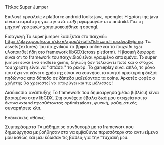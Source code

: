Τίτλος 
Super Jumper

Επιλογή εργαλείων
platform: android
tools: java, opengles
Η χρίση της java είναι απαραίτητη για την ανάπτυξη εφαρμογών στο android. Για τη μηχανή γραφικών χρησιμοποιήθηκε η opengl.

Εισαγωγή
Το super jumper βασίζεται στο παιχνίδι: https://play.google.com/store/apps/details?id=com.lima.doodlejump. Tα assets(textures) του παιχνιδιού τα βρήκα online και το παιχνίδι έχει υλοποιηθεί ήδη στo framework libGDX(cross platform). Η βασική διαφορά είναι οτι το framework του παιχνιδιού είναι γραμμένο απο εμένα.  Το super jumper είναι ένα endless game, δηλαδή δεν τελειώνει ποτέ και ο στόχος του χρήστη είναι να ''σπάσει'' το ρεκόρ. Το gameplay είναι απλό, το μόνο που έχει να κάνει ο χρήστης είναι να κουνήσει το κινητό αριστερά η δεξιά πηδώντας απο δάπεδο σε δάπεδο μαζεύοντας τα coins. Αρκετές φορές ο χρήστης θα χρειαστεί να αποφύγει και τις μέλισσες ! 


Διαδικασία ανάπτυξης
Το framework που δημιούργησα(μέσω βιβλίου) είναι βασισμένο στην libGDX. Στη συνέχεια έβαλα δικά μου στοιχεία και το έκανα extend προσθέτοντας optimizations, φυσική, μαθηματικές συναρτήσεις κλπ.

Ενδεικτικές οθόνες


Συμπεράσματα
Το μάθημα σε συνδυασμό με το framework που δημιούργησα με βοήθησαν στο να εμβαθύνω περισσότερο στο αντικείμενο μου καθώς και μου έδωσαν τις βάσεις για την πτυχιακή μου.
